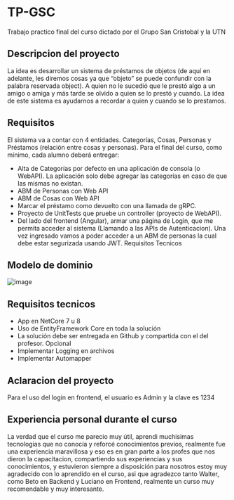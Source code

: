 # TP-GSC
Trabajo practico final del curso dictado por el Grupo San Cristobal y la UTN

## Descripcion del proyecto

La idea es desarrollar un sistema de préstamos de objetos (de aquí en adelante, les diremos
cosas ya que “objeto” se puede confundir con la palabra reservada object).
A quien no le sucedió que le prestó algo a un amigo o amiga y más tarde se olvido a quien se lo
prestó y cuando. La idea de este sistema es ayudarnos a recordar a quien y cuando se lo
prestamos.

## Requisitos

El sistema va a contar con 4 entidades. Categorías, Cosas, Personas y Préstamos (relación
entre cosas y personas).
Para el final del curso, como mínimo, cada alumno deberá entregar:
- Alta de Categorías por defecto en una aplicación de consola (o WebAPI). La aplicación
solo debe agregar las categorías en caso de que las mismas no existan.
- ABM de Personas con Web API
- ABM de Cosas con Web API
- Marcar el préstamo como devuelto con una llamada de gRPC.
- Proyecto de UnitTests que pruebe un controller (proyecto de WebAPI).
- Del lado del frontend (Angular), armar una página de Login, que me permita acceder al
sistema (Llamando a las APIs de Autenticacion). Una vez ingresado vamos a poder
acceder a un ABM de personas la cual debe estar segurizada usando JWT.
Requisitos Tecnicos

## Modelo de dominio
![image](https://github.com/Matiaja/TP-GSC/assets/102177224/d81780f6-dbe3-4101-9579-9d4b30db38fa)

## Requisitos tecnicos

- App en NetCore 7 u 8
- Uso de EntityFramework Core en toda la solución
- La solución debe ser entregada en Github y compartida con el del profesor.
Opcional
- Implementar Logging en archivos
- Implementar Automapper


## Aclaracion del proyecto
Para el uso del login en frontend, el usuario es Admin y la clave es 1234

## Experiencia personal durante el curso
La verdad que el curso me parecio muy útil, aprendi muchisimas tecnologias que no conocía y reforcé conocimientos previos, realmente fue una experiencia maravillosa y eso es en gran parte a los profes que nos dieron la capacitacion, compartiendo sus experiencias y sus conocimientos, y estuvieron siempre a disposición para nosotros estoy muy agradecido con lo aprendido en el curso, asi que agradezco tanto Walter, como Beto en Backend y Luciano en Frontend, realmente un curso muy recomendable y muy interesante.
